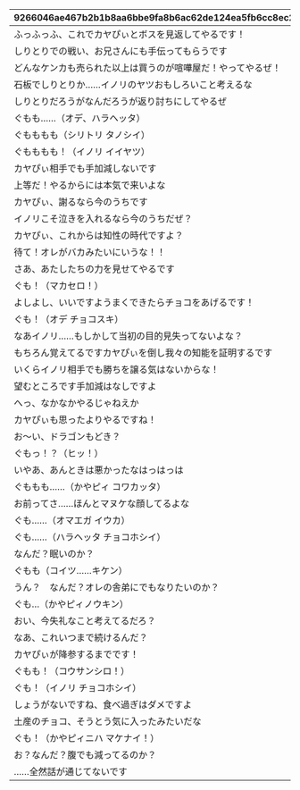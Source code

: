 |9266046ae467b2b1b8aa6bbe9fa8b6ac62de124ea5fb6cc8ec2b7370d71428fc|09d64a09af52606c23c34769946bc5badf8516d15acf8a45eeae8a986a69dc61|c6e33fdefb84d0fd448c41f4523000b14ab26ab7b1030cd8ce8344be864c74c9|6bc490fd46eb50a4a5420c1de9306bcfe553b7c2be62d06d8012848aeaf82be2|16dec8f713d1e782793b95b76f56ddd7347ca00200572c055db1c8a5441d0c42|220b9ed2ec42dd0866bd5d0c08221efaf81e0877d54aff7997e816b444c8d518|d966b6a77829cab6ef37af11636942e840251ef733925174c72b17b19240b1c5|
| --- | --- | --- | --- | --- | --- | --- |
|ふっふっふ、これでカヤぴぃとボスを見返してやるです！|1|2|vo_minigame_1004|1000101|vo_minigame_1004_top_1_000|10001|
|しりとりでの戦い、お兄さんにも手伝ってもらうです|1|2|vo_minigame_1004|1000201|vo_minigame_1004_top_1_003|10002|
|どんなケンカも売られた以上は買うのが喧嘩屋だ！やってやるぜ！|2|1|vo_minigame_1004|1000301|vo_minigame_1004_top_1_004|10003|
|石板でしりとりか……イノリのヤツおもしろいこと考えるな|2|1|vo_minigame_1004|1000401|vo_minigame_1004_top_1_005|10004|
|しりとりだろうがなんだろうが返り討ちにしてやるぜ|2|1|vo_minigame_1004|1000501|vo_minigame_1004_top_1_006|10005|
|ぐもも……（オデ、ハラヘッタ）|3|2|vo_minigame_1004|1000601|vo_minigame_1004_top_1_007|10006|
|ぐもももも（シリトリ タノシイ）|3|2|vo_minigame_1004|1000701|vo_minigame_1004_top_1_008|10007|
|ぐもももも！（イノリ イイヤツ）|3|2|vo_minigame_1004|1000801|vo_minigame_1004_top_1_009|10008|
|カヤぴぃ相手でも手加減しないです|1|2|vo_minigame_1004|1000901|vo_minigame_1004_top_2_010|10009|
|上等だ！やるからには本気で来いよな|2|1|vo_minigame_1004|1000902|vo_minigame_1004_top_2_011|10009|
|カヤぴぃ、謝るなら今のうちです|1|2|vo_minigame_1004|1001001|vo_minigame_1004_top_2_012|10010|
|イノリこそ泣きを入れるなら今のうちだぜ？|2|1|vo_minigame_1004|1001002|vo_minigame_1004_top_2_013|10010|
|カヤぴぃ、これからは知性の時代ですよ？|1|2|vo_minigame_1004|1001101|vo_minigame_1004_top_2_014|10011|
|待て！オレがバカみたいにいうな！！|2|1|vo_minigame_1004|1001102|vo_minigame_1004_top_2_015|10011|
|さあ、あたしたちの力を見せてやるです|1|1|vo_minigame_1004|1001201|vo_minigame_1004_top_2_016|10012|
|ぐも！（マカセロ！）|3|2|vo_minigame_1004|1001202|vo_minigame_1004_top_2_017|10012|
|よしよし、いいですようまくできたらチョコをあげるです！|1|1|vo_minigame_1004|1001301|vo_minigame_1004_top_2_018|10013|
|ぐも！（オデ チョコスキ）|3|2|vo_minigame_1004|1001302|vo_minigame_1004_top_2_019|10013|
|なあイノリ……もしかして当初の目的見失ってないよな？|2|1|vo_minigame_1004|1001401|vo_minigame_1004_top_2_023|10014|
|もちろん覚えてるですカヤぴぃを倒し我々の知能を証明するです|1|2|vo_minigame_1004|1001402|vo_minigame_1004_top_2_024|10014|
|いくらイノリ相手でも勝ちを譲る気はないからな！|2|1|vo_minigame_1004|1001501|vo_minigame_1004_top_2_025|10015|
|望むところです手加減はなしですよ|1|2|vo_minigame_1004|1001502|vo_minigame_1004_top_2_026|10015|
|へっ、なかなかやるじゃねえか|2|1|vo_minigame_1004|1001601|vo_minigame_1004_top_2_027|10016|
|カヤぴぃも思ったよりやるですね！|1|2|vo_minigame_1004|1001602|vo_minigame_1004_top_2_028|10016|
|お～い、ドラゴンもどき？|2|1|vo_minigame_1004|1001701|vo_minigame_1004_top_2_029|10017|
|ぐもっ！？（ヒッ！）|3|2|vo_minigame_1004|1001702|vo_minigame_1004_top_2_030|10017|
|いやあ、あんときは悪かったなはっはっは|2|1|vo_minigame_1004|1001801|vo_minigame_1004_top_2_031|10018|
|ぐももも……（かやピィ コワカッタ）|3|2|vo_minigame_1004|1001802|vo_minigame_1004_top_2_032|10018|
|お前ってさ……ほんとマヌケな顔してるよな|2|1|vo_minigame_1004|1001901|vo_minigame_1004_top_2_033|10019|
|ぐも……（オマエガ イウカ）|3|2|vo_minigame_1004|1001902|vo_minigame_1004_top_2_034|10019|
|ぐも……（ハラヘッタ チョコホシイ）|3|2|vo_minigame_1004|1002001|vo_minigame_1004_top_2_044|10020|
|なんだ？眠いのか？|2|1|vo_minigame_1004|1002002|vo_minigame_1004_top_2_045|10020|
|ぐもも（コイツ……キケン）|3|2|vo_minigame_1004|1002101|vo_minigame_1004_top_2_046|10021|
|うん？　なんだ？オレの舎弟にでもなりたいのか？|2|1|vo_minigame_1004|1002102|vo_minigame_1004_top_2_047|10021|
|ぐも…（かやピィノウキン）|3|2|vo_minigame_1004|1002201|vo_minigame_1004_top_2_048|10022|
|おい、今失礼なこと考えてるだろ？|2|1|vo_minigame_1004|1002202|vo_minigame_1004_top_2_049|10022|
|なあ、これいつまで続けるんだ？|2|1|vo_minigame_1004|1002301|vo_minigame_1004_top_3_058|10023|
|カヤぴぃが降参するまでです！|1|2|vo_minigame_1004|1002302|vo_minigame_1004_top_3_059|10023|
|ぐもも！（コウサンシロ！）|3|2|vo_minigame_1004|1002303|vo_minigame_1004_top_3_060|10023|
|ぐも！（イノリ チョコホシイ）|3|2|vo_minigame_1004|1002401|vo_minigame_1004_top_3_065|10024|
|しょうがないですね、食べ過ぎはダメですよ|1|1|vo_minigame_1004|1002402|vo_minigame_1004_top_3_066|10024|
|土産のチョコ、そうとう気に入ったみたいだな|2|1|vo_minigame_1004|1002403|vo_minigame_1004_top_3_067|10024|
|ぐも！（かやピィニハ マケナイ！）|3|2|vo_minigame_1004|1002501|vo_minigame_1004_top_3_068|10025|
|お？なんだ？腹でも減ってるのか？|2|1|vo_minigame_1004|1002502|vo_minigame_1004_top_3_069|10025|
|……全然話が通じてないです|1|2|vo_minigame_1004|1002503|vo_minigame_1004_top_3_070|10025|